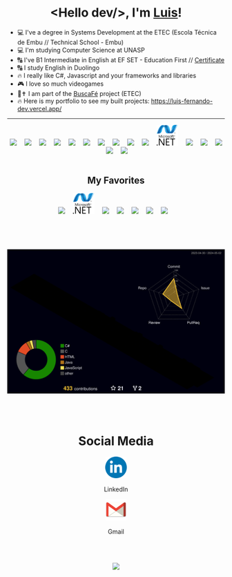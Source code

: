 <!---======================================================================= This is the title ============================================================--->
<h1 align="center"> &ltHello dev/&gt;, I'm <a href="https://luis-fernando-dev.vercel.app/">Luis</a>!</h1>

- 💻 I've a degree in Systems Development at the ETEC (Escola Técnica de Embu // Technical School - Embu)
- 💻 I'm studying Computer Science at UNASP
- 🔠 I've B1 Intermediate in English at EF SET - Education First // <a href="https://www.efset.org/cert/9PZnG8">Certificate</a>
- 🔠 I study English in Duolingo
- 🔥 I really like C#, Javascript and your frameworks and libraries
- 🎮 I love so much videogames
- 🙏✝ I am part of the <a href="https://github.com/buscafe">BuscaFé</a> project (ETEC)
- 🔥 Here is my portfolio to see my built projects: <a href="https://luis-fernando-dev.vercel.app/">https://luis-fernando-dev.vercel.app/</a>

<!---======================================================================================================================================================--->
***

<!---============================================================= Languages  ==========================================================--->
<div align="center">
  <img src="https://raw.githubusercontent.com/get-icon/geticon/master/icons/javascript.svg" width="50px">&emsp;
  <img src="https://user-images.githubusercontent.com/86135150/196008212-d0fcf24d-cff9-4579-b171-afda4290aee9.svg" width="50px">&emsp;
  <img src="https://raw.githubusercontent.com/tomchen/stack-icons/master/logos/html-5.svg" width="45px">&emsp;
  <img src="https://raw.githubusercontent.com/get-icon/geticon/master/icons/css-3.svg" width="45px">&emsp;
  <img src="https://raw.githubusercontent.com/tomchen/stack-icons/master/logos/react.svg" width="60px">&emsp;
  <img src="https://raw.githubusercontent.com/get-icon/geticon/master/icons/nodejs-icon.svg" width="50px">&emsp;
  <img src="https://raw.githubusercontent.com/tomchen/stack-icons/master/logos/php.svg" width="80px">&emsp;
  <img src="https://raw.githubusercontent.com/tomchen/stack-icons/master/logos/c.svg" width="50px">&emsp;
  <img src="https://raw.githubusercontent.com/tomchen/stack-icons/master/logos/c-plusplus.svg" width="50px">&emsp;
  <img src="https://raw.githubusercontent.com/tomchen/stack-icons/master/logos/c-sharp.svg" width="50px">&emsp;
  <img src="https://raw.githubusercontent.com/gilbarbara/logos/bea0759cf5fbfaad7e92e6032ff9481dd82de561/logos/dotnet.svg" width="50px"/>&emsp;
  <img src="https://user-images.githubusercontent.com/86135150/196010957-535c1b33-9f2d-4304-b603-39bbbc17a914.svg" width="60px">&emsp;
  <img src="https://user-images.githubusercontent.com/86135150/196010956-8bcf4aa3-9c65-47b0-ba02-1bbe32f410c7.svg" width="40px">&emsp;
  <img src="https://raw.githubusercontent.com/tomchen/stack-icons/master/logos/python.svg" width="50px"/>&emsp;
  <img src="https://raw.githubusercontent.com/tomchen/stack-icons/master/logos/batch.svg" width="50px">&emsp;
  <img src="https://raw.githubusercontent.com/tomchen/stack-icons/master/logos/go.svg" width="100px">&emsp;
</div>
<br/>
<h2 align="center"> My Favorites</h2>
<div align="center">
  <img src="https://raw.githubusercontent.com/tomchen/stack-icons/master/logos/c-sharp.svg" width="50px">&emsp;
  <img src="https://raw.githubusercontent.com/gilbarbara/logos/bea0759cf5fbfaad7e92e6032ff9481dd82de561/logos/dotnet.svg" width="50px"/>&emsp;
  <img src="https://raw.githubusercontent.com/tomchen/stack-icons/master/logos/c.svg" width="50px">&emsp;
  <img src="https://raw.githubusercontent.com/get-icon/geticon/master/icons/javascript.svg" width="50px">&emsp;
  <img src="https://user-images.githubusercontent.com/86135150/196008212-d0fcf24d-cff9-4579-b171-afda4290aee9.svg" width="50px">&emsp;
  <img src="https://raw.githubusercontent.com/tomchen/stack-icons/master/logos/html-5.svg" width="45px">&emsp;
  <img src="https://raw.githubusercontent.com/get-icon/geticon/master/icons/css-3.svg" width="45px">&emsp;
</div>
 
<br>

<!---======================================================================================================================================================--->

<br><br>
<!---======================================================================= Github Stats =================================================================--->
<div>
  <div align="center">
    <img src="./profile-3d-contrib/profile-night-rainbow.svg" />
    <br><br><br><br>
</div>
<!---======================================================================================================================================================--->

  
  <!---===================================================================== Social Media ===================================================================--->
<div align="center">

  <h1>Social Media</h1>
  
  <a href="https://www.linkedin.com/in/luis-fernando-pedro-bom-pereira-1b4821210/"> 
    <img src="https://raw.githubusercontent.com/shahbajjamil/Social-Meadia-Icons/master/Icons-logos/linkedin-circle.png" width="50px" heigth="50px"> 
  </a>  
  <p>LinkedIn</p> 

  
  <a href="mailto:luisfernandopbp@gmail.com">
    <img src="https://raw.githubusercontent.com/shahbajjamil/Social-Meadia-Icons/master/Icons-logos/gmail.png" width="50px" heigth="50px">
  </a> 
  <p>Gmail</p> 

  <br><br>
  
  <img align="center" src="https://c.tenor.com/ueusBEmmXfQAAAAC/xbox-gaming.gif" width="30%" heigth="30%" >
  
</div>
 

